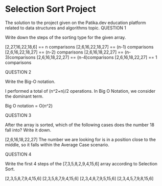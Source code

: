 # Selection Sort Project
The solution to the project given on the Patika.dev education platform related to data structures and algorithms topic.
QUESTION 1

Write down the steps of the sorting type for the given array.

[2,27,16,22,18,6] == n comparisons
[2,6,16,22,18,27] == (n-1) comparisons
[2,6,16,22,18,27] == (n-2) comparisons
[2,6,16,18,22,27] == (n-3)comparisons
[2,6,16,18,22,27] == (n-4)comparisons
[2,6,16,18,22,27] == 1 comparisons

QUESTION 2

Write the Big-O notation.

I performed a total of (n^2+n)/2 operations. In Big O Notation, we consider the dominant term.

Big O notation = O(n^2)

QUESTION 3

After the array is sorted, which of the following cases does the number 18 fall into? Write it down.

[2,6,16,18,22,27]
The number we are looking for is in a position close to the middle, so it falls within the Average Case scenario.

QUESTION 4

Write the first 4 steps of the [7,3,5,8,2,9,4,15,6] array according to Selection Sort.

[2,3,5,8,7,9,4,15,6]
[2,3,5,8,7,9,4,15,6]
[2,3,4,8,7,9,5,15,6]
[2,3,4,5,7,9,8,15,6]
